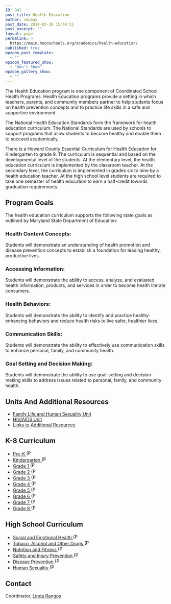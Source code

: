 ```yaml
---
ID: 841
post_title: Health Education
author: vdubay
post_date: 2014-03-28 15:44:21
post_excerpt: ""
layout: page
permalink: >
  https://main.hocoschools.org/academics/health-education/
published: true
wpzoom_post_template:
  - ""
wpzoom_featured_show:
  - "Don't Show"
wpzoom_gallery_show:
  - ""
---
```

<p>The Health Education program is one component of Coordinated School Health Programs. Health Education programs provide a setting in which teachers, parents, and community members partner to help students focus on health prevention concepts and to practice life skills in a safe and supportive environment.</p>

<p>The National Health Education Standards form the framework for health education curriculum. The National Standards are used by schools to support programs that allow students to become healthy and enable them to succeed academically.</p>

<p>There is a Howard County Essential Curriculum for Health Education for Kindergarten to grade 9. The curriculum is sequential and based on the developmental level of the students. At the elementary level, the health education curriculum is implemented by the classroom teacher. At the secondary level, the curriculum is implemented in grades six to nine by a health education teacher. At the high school level students are required to take one semester of health education to earn a half-credit towards graduation requirements.</p>

<h2>Program Goals</h2>

<p>The health education curriculum supports the following state goals as outlined by Maryland State Department of Education:</p>

<h3>Health Content Concepts:</h3> 
<p>Students will demonstrate an understanding of health promotion and disease prevention concepts to establish a foundation for leading healthy, productive lives.</p>

<h3>Accessing Information:</h3> 
<p>Students will demonstrate the ability to access, analyze, and evaluated health information, products, and services in order to become health literate consumers.</p>

<h3>Health Behaviors:</h3> 
<p>Students will demonstrate the ability to identify and practice healthy- enhancing behaviors and reduce health risks to live safer, healthier lives.</p>

<h3>Communication Skills:</h3> 
<p>Students will demonstrate the ability to effectively use communication skills to enhance personal, family, and community health.</p>

<h3>Goal Setting and Decision Making:</h3>
<p>Students will demonstrate the ability to use goal-setting and decision-making skills to address issues related to personal, family, and community health.</p>

<h2>Units And Additional Resources</h2>

<ul>
  <li><a href="/academics/health-education/units/#familylife">Family Life and Human Sexuality Unit</a></li>
  <li><a href="/academics/health-education/units/#hivaids">HIV/AIDS Unit</a></li>
  <li><a href="/academics/health-education/links/">Links to Additional Resources</a></li>
</ul>

<h2>K-8 Curriculum</h2>

<ul>
  <li><a href="/f/academics/health/curriculum_health_gradeprek.pdf"> Pre-K <img alt="(PDF)" src="/f/images/bullet-pdf.gif" width="16" height="16" align="bottom" border="0" /></a></li>
  <li><a href="/f/files/curriculum_health_gradek.pdf">Kindergarten <img alt="(PDF)" src="/f/images/bullet-pdf.gif" width="16" height="16" align="bottom" border="0" /></a></li>
  <li><a href="/f/academics/health/curriculum_health_grade01.pdf">Grade 1 <img alt="(PDF)" src="/f/images/bullet-pdf.gif" width="16" height="16" align="bottom" border="0" /></a></li>
  <li><a href="/f/academics/health/curriculum_health_grade02.pdf">Grade 2 <img alt="(PDF)" src="/f/images/bullet-pdf.gif" width="16" height="16" align="bottom" border="0" /></a></li>
  <li><a href="/f/academics/health/curriculum_health_grade03.pdf">Grade 3 <img alt="(PDF)" src="/f/images/bullet-pdf.gif" width="16" height="16" align="bottom" border="0" /></a></li>
  <li><a href="/f/academics/health/curriculum_health_grade04.pdf">Grade 4 <img alt="(PDF)" src="/f/images/bullet-pdf.gif" width="16" height="16" align="bottom" border="0" /></a></li>
  <li><a href="/f/academics/health/curriculum_health_grade05.pdf">Grade 5 <img alt="(PDF)" src="/f/images/bullet-pdf.gif" width="16" height="16" align="bottom" border="0" /></a></li>
  <li><a href="/f/academics/health/curriculum_health_grade06.pdf">Grade 6 <img alt="(PDF)" src="/f/images/bullet-pdf.gif" width="16" height="16" align="bottom" border="0" /></a></li>
  <li><a href="/f/academics/health/curriculum_health_grade07.pdf">Grade 7 <img alt="(PDF)" src="/f/images/bullet-pdf.gif" width="16" height="16" align="bottom" border="0" /></a></li>
  <li><a href="/f/academics/health/curriculum_health_grade08.pdf">Grade 8 <img alt="(PDF)" src="/f/images/bullet-pdf.gif" width="16" height="16" align="bottom" border="0" /></a></li>
</ul>

<h2>High School Curriculum</h2>

<ul>
  <li><a href="/f/academics/health/curriculum_health_hs_emotion.pdf">Social and Emotional Health <img alt="(PDF)" src="/f/images/bullet-pdf.gif" width="16" height="16" align="bottom" border="0" /></a></li>
  <li><a href="/f/academics/health/curriculum_health_hs_drugs.pdf">Tobaco, Alcohol and Other Drugs <img alt="(PDF)" src="/f/images/bullet-pdf.gif" width="16" height="16" align="bottom" border="0" /></a></li>
  <li><a href="/f/academics/health/curriculum_health_hs_fitness.pdf">Nutrition and Fitness <img alt="(PDF)" src="/f/images/bullet-pdf.gif" width="16" height="16" align="bottom" border="0" /></a></li>
  <li><a href="/f/academics/health/curriculum_health_hs_injury.pdf">Safety and Injury Prevention <img alt="(PDF)" src="/f/images/bullet-pdf.gif" width="16" height="16" align="bottom" border="0" /></a></li>
  <li><a href="/f/academics/health/curriculum_health_hs_disease.pdf">Disease Prevention <img alt="(PDF)" src="/f/images/bullet-pdf.gif" width="16" height="16" align="bottom" border="0" /></a></li>
  <li><a href="/f/academics/health/curriculum_health_hs_humsex.pdf">Human Sexuality <img alt="(PDF)" src="/f/images/bullet-pdf.gif" width="16" height="16" align="bottom" border="0" /></a></li>
</ul>

<h2>Contact</h2>
<p>Coordinator, <a href="mailto:linda_rangos@hcpss.org?subject=Web site inquiry">Linda Rangos</a></p>